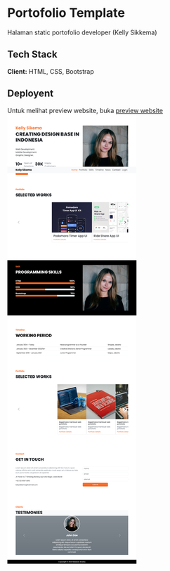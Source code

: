 # Portofolio Template
Halaman static portofolio developer (Kelly Sikkema)  

## Tech Stack
**Client:** HTML, CSS, Bootstrap

## Deployent
Untuk melihat preview website, buka [preview website](https://html-preview.github.io/?url=https://raw.githubusercontent.com/MadyanArashy/web-design-2/main/index.html)
![Screenshot](Kelly.png)
